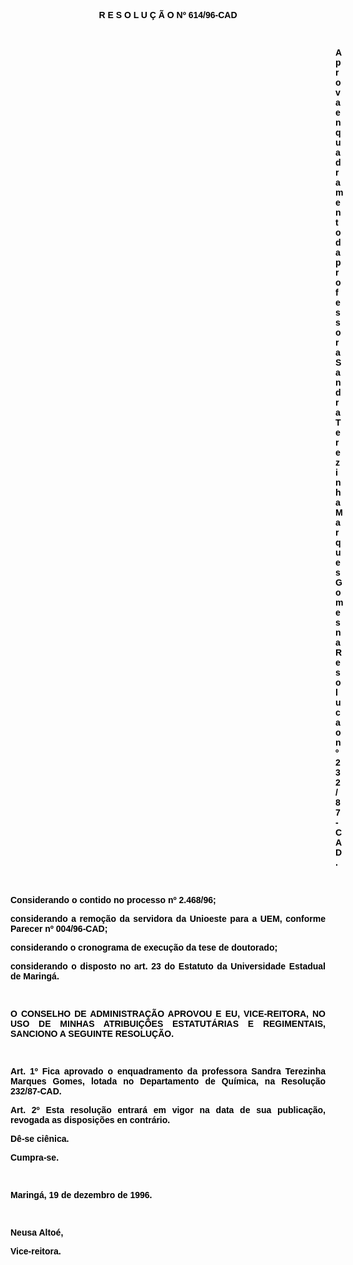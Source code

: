 <BODY TEXT="#000000">

<B><FONT FACE="Arial"><P ALIGN="CENTER">R E S O L U &Ccedil; &Atilde; O  Nº 614/96-CAD</P>
</B><P ALIGN="CENTER"></P>
<B><P ALIGN="CENTER">&nbsp;</P><DIR>
<DIR>
<DIR>
<DIR>
<DIR>
<DIR>
<DIR>
<DIR>
<DIR>
<DIR>
<DIR>
<DIR>
<DIR>

<P ALIGN="JUSTIFY">Aprova enquadramento da professora Sandra Terezinha Marques Gomes na Resolucao nº 232/87-CAD.</P>
</B><P ALIGN="JUSTIFY"></P>
<P ALIGN="JUSTIFY">&nbsp;</P></DIR>
</DIR>
</DIR>
</DIR>
</DIR>
</DIR>
</DIR>
</DIR>
</DIR>
</DIR>
</DIR>
</DIR>
</DIR>

<P ALIGN="JUSTIFY">Considerando o contido no <B>processo nº 2.468/96;</P>
</B><P ALIGN="JUSTIFY">considerando a remo&ccedil;&atilde;o da servidora da Unioeste para a UEM, conforme Parecer nº 004/96-CAD;</P>
<P ALIGN="JUSTIFY">considerando o cronograma de execu&ccedil;&atilde;o da tese de doutorado;</P>
<P ALIGN="JUSTIFY">considerando o disposto no art. 23 do Estatuto da Universidade Estadual de Maring&aacute;.</P>
<P ALIGN="JUSTIFY"></P>
<P ALIGN="JUSTIFY">&nbsp;</P>
<B><P ALIGN="JUSTIFY">O CONSELHO DE ADMINISTRA&Ccedil;&Atilde;O APROVOU E EU, VICE-REITORA, NO USO DE MINHAS ATRIBUI&Ccedil;&Otilde;ES ESTATUT&Aacute;RIAS E REGIMENTAIS, SANCIONO A SEGUINTE RESOLU&Ccedil;&Atilde;O.</P>
</B><P ALIGN="JUSTIFY"></P>
<P ALIGN="JUSTIFY">&nbsp;</P>
<B><P ALIGN="JUSTIFY">Art. 1º</B>  Fica aprovado o enquadramento da professora <B>Sandra Terezinha Marques Gomes,</B> lotada no Departamento de Qu&iacute;mica, na Resolu&ccedil;&atilde;o 232/87-CAD.</P>
<B><P ALIGN="JUSTIFY">Art. 2º</B>  Esta resolu&ccedil;&atilde;o entrar&aacute; em vigor na data de sua publica&ccedil;&atilde;o, revogada as disposi&ccedil;&otilde;es en contr&aacute;rio.</P>
<P ALIGN="JUSTIFY">D&ecirc;-se ci&ecirc;nica.</P>
<P ALIGN="JUSTIFY">Cumpra-se.</P>
<P ALIGN="JUSTIFY"></P>
<P ALIGN="JUSTIFY">&nbsp;</P>
<P ALIGN="JUSTIFY">Maring&aacute;, 19 de dezembro de 1996.</P>
<P ALIGN="JUSTIFY"></P>
<P ALIGN="JUSTIFY">&nbsp;</P>
<P ALIGN="JUSTIFY">Neusa Alto&eacute;,</P>
<B><P ALIGN="JUSTIFY">Vice-reitora.</P></B></FONT></BODY>
